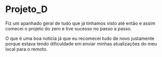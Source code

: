 # Projeto_D

Fiz um apanhado geral de tudo que já tinhamos visto até então e assim comecei o projeto do zero e tive sucesso no passo a passo. 

O que é uma boa noticia já que eu recomecei tudo de novo justamente porque estava tendo dificuldade em enviar minhas atualizações do meu local para o remoto. 
